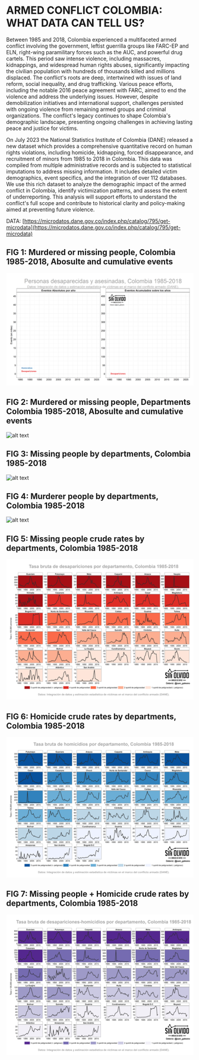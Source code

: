 # ARMED CONFLICT COLOMBIA: WHAT DATA CAN TELL US?

Between 1985 and 2018, Colombia experienced a multifaceted armed conflict involving the government, leftist guerrilla groups like FARC-EP and ELN, right-wing paramilitary forces such as the AUC, and powerful drug cartels. This period saw intense violence, including massacres, kidnappings, and widespread human rights abuses, significantly impacting the civilian population with hundreds of thousands killed and millions displaced. The conflict's roots are deep, intertwined with issues of land reform, social inequality, and drug trafficking. Various peace efforts, including the notable 2016 peace agreement with FARC, aimed to end the violence and address the underlying issues. However, despite demobilization initiatives and international support, challenges persisted with ongoing violence from remaining armed groups and criminal organizations. The conflict's legacy continues to shape Colombia's demographic landscape, presenting ongoing challenges in achieving lasting peace and justice for victims.      

On July 2023 the National Statistics Institute of Colombia (DANE) released a new dataset which provides a comprehensive quantitative record on human rights violations, including homicide, kidnapping, forced disappearance, and recruitment of minors from 1985 to 2018 in Colombia. This data was compiled from multiple administrative records and is subjected to statistical imputations to address missing information. It includes detailed victim demographics, event specifics, and the integration of over 112 databases. We use this rich dataset to analyze the demographic impact of the armed conflict in Colombia, identify victimization patterns, and assess the extent of underreporting. This analysis will support efforts to understand the conflict's full scope and contribute to historical clarity and policy-making aimed at preventing future violence.


DATA: [https://microdatos.dane.gov.co/index.php/catalog/795/get-microdata](https://microdatos.dane.gov.co/index.php/catalog/795/get-microdata) 

## FIG 1: Murdered or missing people, Colombia 1985-2018, Abosulte and cumulative events

![alt text](https://github.com/JuanGaleano/ARMED_CONFLICT_COLOMBIA-/blob/main/3_LINE_DES_HOM_ABS_CUM.gif) 

## FIG 2:  Murdered or missing people, Departments Colombia 1985-2018, Abosulte and cumulative events    
![alt text](https://github.com/JuanGaleano/ARMED_CONFLICT_COLOMBIA-/blob/main/9EDITEDD.png) 

## FIG 3:  Missing people by departments, Colombia 1985-2018           
![alt text](https://github.com/JuanGaleano/ARMED_CONFLICT_COLOMBIA-/blob/main/1_MAP_DESAPARICIONES.gif)       

## FIG 4:  Murderer people by departments, Colombia 1985-2018     
![alt text](https://github.com/JuanGaleano/ARMED_CONFLICT_COLOMBIA-/blob/main/2_MAP_HOMICIDIOS.gif)       

## FIG 5:  Missing people crude rates by departments, Colombia 1985-2018     
![alt text](https://github.com/JuanGaleano/ARMED_CONFLICT_COLOMBIA-/blob/main/6_LINE_DES_FACET_DEPTO.png)       

## FIG 6:  Homicide crude rates by departments, Colombia 1985-2018     
![alt text](https://github.com/JuanGaleano/ARMED_CONFLICT_COLOMBIA-/blob/main/7_LINE_HOM_FACET_DEPTO.png) 

## FIG 7:  Missing people + Homicide crude rates by departments, Colombia 1985-2018     
![alt text](https://github.com/JuanGaleano/ARMED_CONFLICT_COLOMBIA-/blob/main/8_LINE_DES_HOM_FACET_DEPTO.png) 



